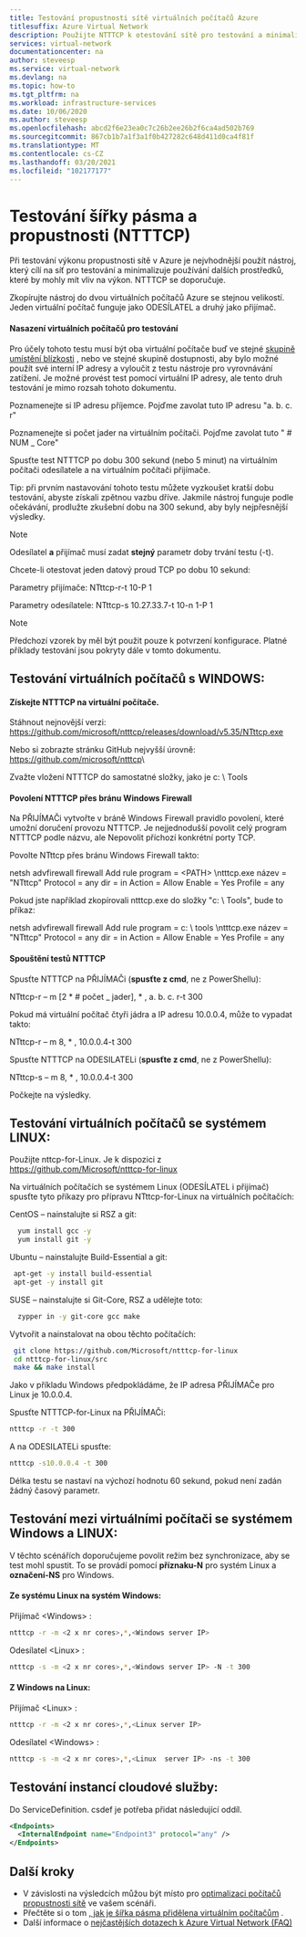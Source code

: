 ```yaml
---
title: Testování propustnosti sítě virtuálních počítačů Azure
titlesuffix: Azure Virtual Network
description: Použijte NTTTCP k otestování sítě pro testování a minimalizaci používání dalších prostředků, které by mohly mít vliv na výkon.
services: virtual-network
documentationcenter: na
author: steveesp
ms.service: virtual-network
ms.devlang: na
ms.topic: how-to
ms.tgt_pltfrm: na
ms.workload: infrastructure-services
ms.date: 10/06/2020
ms.author: steveesp
ms.openlocfilehash: abcd2f6e23ea0c7c26b2ee26b2f6ca4ad502b769
ms.sourcegitcommit: 867cb1b7a1f3a1f0b427282c648d411d0ca4f81f
ms.translationtype: MT
ms.contentlocale: cs-CZ
ms.lasthandoff: 03/20/2021
ms.locfileid: "102177177"
---
```

# <a name="bandwidththroughput-testing-ntttcp"></a>Testování šířky pásma a propustnosti (NTTTCP)

Při testování výkonu propustnosti sítě v Azure je nejvhodnější použít nástroj, který cílí na síť pro testování a minimalizuje používání dalších prostředků, které by mohly mít vliv na výkon. NTTTCP se doporučuje.

Zkopírujte nástroj do dvou virtuálních počítačů Azure se stejnou velikostí. Jeden virtuální počítač funguje jako ODESÍLATEL a druhý jako přijímač.

#### <a name="deploying-vms-for-testing"></a>Nasazení virtuálních počítačů pro testování
Pro účely tohoto testu musí být oba virtuální počítače buď ve stejné [skupině umístění blízkosti](../virtual-machines/co-location.md) , nebo ve stejné skupině dostupnosti, aby bylo možné použít své interní IP adresy a vyloučit z testu nástroje pro vyrovnávání zatížení. Je možné provést test pomocí virtuální IP adresy, ale tento druh testování je mimo rozsah tohoto dokumentu.

Poznamenejte si IP adresu příjemce. Pojďme zavolat tuto IP adresu "a. b. c. r"

Poznamenejte si počet jader na virtuálním počítači. Pojďme zavolat tuto " \# NUM \_ Core"

Spusťte test NTTTCP po dobu 300 sekund (nebo 5 minut) na virtuálním počítači odesílatele a na virtuálním počítači přijímače.

Tip: při prvním nastavování tohoto testu můžete vyzkoušet kratší dobu testování, abyste získali zpětnou vazbu dříve. Jakmile nástroj funguje podle očekávání, prodlužte zkušební dobu na 300 sekund, aby byly nejpřesnější výsledky.

> [!NOTE]
> Odesílatel **a** přijímač musí zadat **stejný** parametr doby trvání testu (-t).

Chcete-li otestovat jeden datový proud TCP po dobu 10 sekund:

Parametry přijímače: NTttcp-r-t 10-P 1

Parametry odesílatele: NTttcp-s 10.27.33.7-t 10-n 1-P 1

> [!NOTE]
> Předchozí vzorek by měl být použit pouze k potvrzení konfigurace. Platné příklady testování jsou pokryty dále v tomto dokumentu.

## <a name="testing-vms-running-windows"></a>Testování virtuálních počítačů s WINDOWS:

#### <a name="get-ntttcp-onto-the-vms"></a>Získejte NTTTCP na virtuální počítače.

Stáhnout nejnovější verzi: https://github.com/microsoft/ntttcp/releases/download/v5.35/NTttcp.exe

Nebo si zobrazte stránku GitHub nejvyšší úrovně: <https://github.com/microsoft/ntttcp>\

Zvažte vložení NTTTCP do samostatné složky, jako je c: \\ Tools

#### <a name="allow-ntttcp-through-the-windows-firewall"></a>Povolení NTTTCP přes bránu Windows Firewall
Na PŘIJÍMAČi vytvořte v bráně Windows Firewall pravidlo povolení, které umožní doručení provozu NTTTCP. Je nejjednodušší povolit celý program NTTTCP podle názvu, ale Nepovolit příchozí konkrétní porty TCP.

Povolte NTttcp přes bránu Windows Firewall takto:

netsh advfirewall firewall Add rule program = \<PATH\> \\ntttcp.exe název = "NTttcp" Protocol = any dir = in Action = Allow Enable = Yes Profile = any

Pokud jste například zkopírovali ntttcp.exe do složky "c: \\ Tools", bude to příkaz: 

netsh advfirewall firewall Add rule program = c: \\ tools \\ntttcp.exe název = "NTttcp" Protocol = any dir = in Action = Allow Enable = Yes Profile = any

#### <a name="running-ntttcp-tests"></a>Spouštění testů NTTTCP

Spusťte NTTTCP na PŘIJÍMAČi (**spusťte z cmd**, ne z PowerShellu):

NTttcp-r – m [2 \* \# počet \_ jader], \* , a. b. c. r-t 300

Pokud má virtuální počítač čtyři jádra a IP adresu 10.0.0.4, může to vypadat takto:

NTttcp-r – m 8, \* , 10.0.0.4-t 300


Spusťte NTTTCP na ODESILATELi (**spusťte z cmd**, ne z PowerShellu):

NTttcp-s – m 8, \* , 10.0.0.4-t 300 

Počkejte na výsledky.


## <a name="testing-vms-running-linux"></a>Testování virtuálních počítačů se systémem LINUX:

Použijte nttcp-for-Linux. Je k dispozici z <https://github.com/Microsoft/ntttcp-for-linux>

Na virtuálních počítačích se systémem Linux (ODESÍLATEL i přijímač) spusťte tyto příkazy pro přípravu NTttcp-for-Linux na virtuálních počítačích:

CentOS – nainstalujte si RSZ a git:
``` bash
  yum install gcc -y  
  yum install git -y
```
Ubuntu – nainstalujte Build-Essential a git:
``` bash
 apt-get -y install build-essential  
 apt-get -y install git
```
SUSE – nainstalujte si Git-Core, RSZ a udělejte toto:
``` bash
  zypper in -y git-core gcc make
```
Vytvořit a nainstalovat na obou těchto počítačích:
``` bash
 git clone https://github.com/Microsoft/ntttcp-for-linux
 cd ntttcp-for-linux/src
 make && make install
```

Jako v příkladu Windows předpokládáme, že IP adresa PŘIJÍMAČe pro Linux je 10.0.0.4.

Spusťte NTTTCP-for-Linux na PŘIJÍMAČi:

``` bash
ntttcp -r -t 300
```

A na ODESILATELi spusťte:

``` bash
ntttcp -s10.0.0.4 -t 300
```
 
Délka testu se nastaví na výchozí hodnotu 60 sekund, pokud není zadán žádný časový parametr.

## <a name="testing-between-vms-running-windows-and-linux"></a>Testování mezi virtuálními počítači se systémem Windows a LINUX:

V těchto scénářích doporučujeme povolit režim bez synchronizace, aby se test mohl spustit. To se provádí pomocí **příznaku-N** pro systém Linux a **označení-NS** pro Windows.

#### <a name="from-linux-to-windows"></a>Ze systému Linux na systém Windows:

Přijímač \<Windows> :

``` bash
ntttcp -r -m <2 x nr cores>,*,<Windows server IP>
```

Odesílatel \<Linux> :

``` bash
ntttcp -s -m <2 x nr cores>,*,<Windows server IP> -N -t 300
```

#### <a name="from-windows-to-linux"></a>Z Windows na Linux:

Přijímač \<Linux> :

``` bash
ntttcp -r -m <2 x nr cores>,*,<Linux server IP>
```

Odesílatel \<Windows> :

``` bash
ntttcp -s -m <2 x nr cores>,*,<Linux  server IP> -ns -t 300
```
## <a name="testing-cloud-service-instances"></a>Testování instancí cloudové služby:
Do ServiceDefinition. csdef je potřeba přidat následující oddíl.
```xml
<Endpoints>
  <InternalEndpoint name="Endpoint3" protocol="any" />
</Endpoints> 
```

## <a name="next-steps"></a>Další kroky
* V závislosti na výsledcích můžou být místo pro [optimalizaci počítačů propustnosti sítě](virtual-network-optimize-network-bandwidth.md) ve vašem scénáři.
* Přečtěte si o tom [, jak je šířka pásma přidělena virtuálním počítačům](virtual-machine-network-throughput.md) .
* Další informace o [nejčastějších dotazech k Azure Virtual Network (FAQ)](virtual-networks-faq.md)
